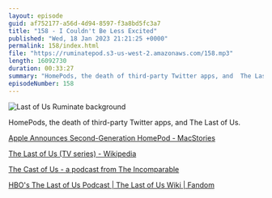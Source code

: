 ```yaml
---
layout: episode
guid: af752177-a56d-4d94-8597-f3a8bd5fc3a7
title: "158 - I Couldn't Be Less Excited"
published: "Wed, 18 Jan 2023 21:21:25 +0000"
permalink: 158/index.html
file: "https://ruminatepod.s3-us-west-2.amazonaws.com/158.mp3"
length: 16092730
duration: 00:33:27
summary: "HomePods, the death of third-party Twitter apps, and  The Last of Us."
episodeNumber: 158
---
```


![Last of Us Ruminate background](https://ruminatepod.s3-us-west-2.amazonaws.com/uploads/ruminate-last-of-us.png)

HomePods, the death of third-party Twitter apps, and  The Last of Us.

[Apple Announces Second-Generation HomePod - MacStories](https://www.macstories.net/news/apple-announces-second-generation-homepod/)

[The Last of Us (TV series) - Wikipedia](https://en.wikipedia.org/wiki/The_Last_of_Us_(TV_series))

[The Cast of Us - a podcast from The Incomparable](https://www.theincomparable.com/tcou/)

[HBO's The Last of Us Podcast | The Last of Us Wiki | Fandom](https://thelastofus.fandom.com/wiki/HBO%27s_The_Last_of_Us_Podcast)
